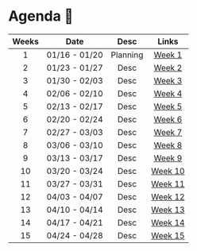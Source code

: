 # Agenda :calendar:
| Weeks |     Date      |   Desc   |              Links              |
| :---: | :-----------: | :------: | :-----------------------------: |
|   1   | 01/16 - 01/20 | Planning |  [Week 1](./Weeks/Week%201.md)  |
|   2   | 01/23 - 01/27 |   Desc   |  [Week 2](./Weeks/Week%202.md)  |
|   3   | 01/30 - 02/03 |   Desc   |  [Week 3](./Weeks/Week%203.md)  |
|   4   | 02/06 - 02/10 |   Desc   |  [Week 4](./Weeks/Week%204.md)  |
|   5   | 02/13 - 02/17 |   Desc   |  [Week 5](./Weeks/Week%205.md)  |
|   6   | 02/20 - 02/24 |   Desc   |  [Week 6](./Weeks/Week%206.md)  |
|   7   | 02/27 - 03/03 |   Desc   |  [Week 7](./Weeks/Week%207.md)  |
|   8   | 03/06 - 03/10 |   Desc   |  [Week 8](./Weeks/Week%208.md)  |
|   9   | 03/13 - 03/17 |   Desc   |  [Week 9](./Weeks/Week%209.md)  |
|  10   | 03/20 - 03/24 |   Desc   | [Week 10](./Weeks/Week%2010.md) |
|  11   | 03/27 - 03/31 |   Desc   | [Week 11](./Weeks/Week%2011.md) |
|  12   | 04/03 - 04/07 |   Desc   | [Week 12](./Weeks/Week%2012.md) |
|  13   | 04/10 - 04/14 |   Desc   | [Week 13](./Weeks/Week%2013.md) |
|  14   | 04/17 - 04/21 |   Desc   | [Week 14](./Weeks/Week%2014.md) |
|  15   | 04/24 - 04/28 |   Desc   | [Week 15](./Weeks/Week%2015.md) |